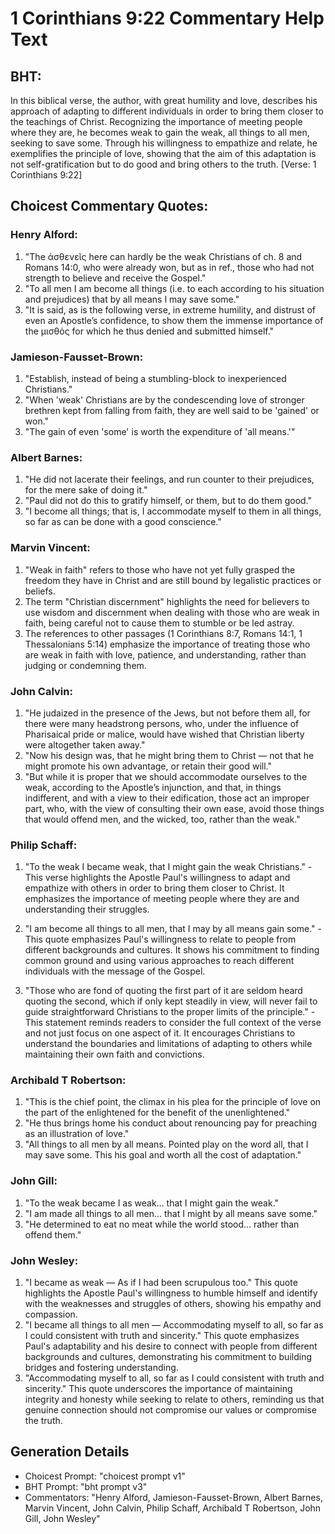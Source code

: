 # 1 Corinthians 9:22 Commentary Help Text

## BHT:
In this biblical verse, the author, with great humility and love, describes his approach of adapting to different individuals in order to bring them closer to the teachings of Christ. Recognizing the importance of meeting people where they are, he becomes weak to gain the weak, all things to all men, seeking to save some. Through his willingness to empathize and relate, he exemplifies the principle of love, showing that the aim of this adaptation is not self-gratification but to do good and bring others to the truth.
[Verse: 1 Corinthians 9:22]

## Choicest Commentary Quotes:
### Henry Alford:
1. "The ἀσθενεῖς here can hardly be the weak Christians of ch. 8 and Romans 14:0, who were already won, but as in ref., those who had not strength to believe and receive the Gospel."
2. "To all men I am become all things (i.e. to each according to his situation and prejudices) that by all means I may save some."
3. "It is said, as is the following verse, in extreme humility, and distrust of even an Apostle’s confidence, to show them the immense importance of the μισθός for which he thus denied and submitted himself."

### Jamieson-Fausset-Brown:
1. "Establish, instead of being a stumbling-block to inexperienced Christians."
2. "When 'weak' Christians are by the condescending love of stronger brethren kept from falling from faith, they are well said to be 'gained' or won."
3. "The gain of even 'some' is worth the expenditure of 'all means.'"

### Albert Barnes:
1. "He did not lacerate their feelings, and run counter to their prejudices, for the mere sake of doing it."
2. "Paul did not do this to gratify himself, or them, but to do them good."
3. "I become all things; that is, I accommodate myself to them in all things, so far as can be done with a good conscience."

### Marvin Vincent:
1. "Weak in faith" refers to those who have not yet fully grasped the freedom they have in Christ and are still bound by legalistic practices or beliefs.
2. The term "Christian discernment" highlights the need for believers to use wisdom and discernment when dealing with those who are weak in faith, being careful not to cause them to stumble or be led astray.
3. The references to other passages (1 Corinthians 8:7, Romans 14:1, 1 Thessalonians 5:14) emphasize the importance of treating those who are weak in faith with love, patience, and understanding, rather than judging or condemning them.

### John Calvin:
1. "He judaized in the presence of the Jews, but not before them all, for there were many headstrong persons, who, under the influence of Pharisaical pride or malice, would have wished that Christian liberty were altogether taken away."
2. "Now his design was, that he might bring them to Christ — not that he might promote his own advantage, or retain their good will."
3. "But while it is proper that we should accommodate ourselves to the weak, according to the Apostle’s injunction, and that, in things indifferent, and with a view to their edification, those act an improper part, who, with the view of consulting their own ease, avoid those things that would offend men, and the wicked, too, rather than the weak."

### Philip Schaff:
1. "To the weak I became weak, that I might gain the weak Christians." - This verse highlights the Apostle Paul's willingness to adapt and empathize with others in order to bring them closer to Christ. It emphasizes the importance of meeting people where they are and understanding their struggles.

2. "I am become all things to all men, that I may by all means gain some." - This quote emphasizes Paul's willingness to relate to people from different backgrounds and cultures. It shows his commitment to finding common ground and using various approaches to reach different individuals with the message of the Gospel.

3. "Those who are fond of quoting the first part of it are seldom heard quoting the second, which if only kept steadily in view, will never fail to guide straightforward Christians to the proper limits of the principle." - This statement reminds readers to consider the full context of the verse and not just focus on one aspect of it. It encourages Christians to understand the boundaries and limitations of adapting to others while maintaining their own faith and convictions.

### Archibald T Robertson:
1. "This is the chief point, the climax in his plea for the principle of love on the part of the enlightened for the benefit of the unenlightened."
2. "He thus brings home his conduct about renouncing pay for preaching as an illustration of love."
3. "All things to all men by all means. Pointed play on the word all, that I may save some. This his goal and worth all the cost of adaptation."

### John Gill:
1. "To the weak became I as weak... that I might gain the weak." 
2. "I am made all things to all men... that I might by all means save some." 
3. "He determined to eat no meat while the world stood... rather than offend them."

### John Wesley:
1. "I became as weak — As if I had been scrupulous too." This quote highlights the Apostle Paul's willingness to humble himself and identify with the weaknesses and struggles of others, showing his empathy and compassion.
2. "I became all things to all men — Accommodating myself to all, so far as I could consistent with truth and sincerity." This quote emphasizes Paul's adaptability and his desire to connect with people from different backgrounds and cultures, demonstrating his commitment to building bridges and fostering understanding.
3. "Accommodating myself to all, so far as I could consistent with truth and sincerity." This quote underscores the importance of maintaining integrity and honesty while seeking to relate to others, reminding us that genuine connection should not compromise our values or compromise the truth.


## Generation Details
- Choicest Prompt: "choicest prompt v1"
- BHT Prompt: "bht prompt v3"
- Commentators: "Henry Alford, Jamieson-Fausset-Brown, Albert Barnes, Marvin Vincent, John Calvin, Philip Schaff, Archibald T Robertson, John Gill, John Wesley"
